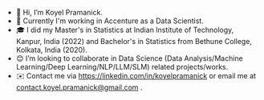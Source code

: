 - 👋 Hi, I’m Koyel Pramanick.
- 🏢 Currently I'm working in Accenture as a Data Scientist.
- 🎓 I did my Master's in Statistics at Indian Institute of Technology, Kanpur, India (2022) and Bachelor's in Statistics from Bethune College, Kolkata, India (2020).
- 😊 I’m looking to collaborate in Data Science (Data Analysis/Machine Learning/Deep Learning/NLP/LLM/SLM) related projects/works.
- ✉️ Contact me via https://linkedin.com/in/koyelpramanick or email me at contact.koyel.pramanick@gmail.com .

<!---
Koyel1234/Koyel1234 is a ✨ special ✨ repository because its `README.md` (this file) appears on your GitHub profile.
You can click the Preview link to take a look at your changes.
--->
